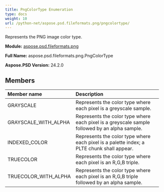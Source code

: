 ```yaml
---
title: PngColorType Enumeration
type: docs
weight: 10
url: /python-net/aspose.psd.fileformats.png/pngcolortype/
---
```


Represents the PNG image color type.

**Module:** [aspose.psd.fileformats.png](/psd/python-net/aspose.psd.fileformats.png/)

**Full Name:** aspose.psd.fileformats.png.PngColorType

**Aspose.PSD Version:** 24.2.0

## **Members**
| **Member name** | **Description** |
| :- | :- |
| GRAYSCALE | Represents the color type where each pixel is a greyscale sample. |
| GRAYSCALE_WITH_ALPHA | Represents the color type where each pixel is a greyscale sample followed by an alpha sample. |
| INDEXED_COLOR | Represents the color type where each pixel is a palette index; a PLTE chunk shall appear. |
| TRUECOLOR | Represents the color type where each pixel is an R,G,B triple. |
| TRUECOLOR_WITH_ALPHA | Represents the color type where each pixel is an R,G,B triple followed by an alpha sample. |
